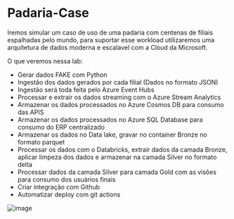 # Padaria-Case

Iremos simular um caso de uso de uma padaria com centenas de filiais espalhadas pelo mundo, para suportar esse workload utilizaremos uma arquitetura de dados moderna e escalavel com a Cloud da Microsoft.

O que veremos nessa lab:

- Gerar dados FAKE com Python
- Ingestão dos dados gerados por cada filial (Dados no formato JSON)
- Ingestão será toda feita pelo Azure Event Hubs
- Processar e extrair os dados streaming com o Azure Stream Analytics
- Armazenar os dados processados no Azure Cosmos DB para consumo das APIS
- Armazenar os dados processados no Azure SQL Database para consumo do ERP centralizado
- Armazenar os dados no Data lake, gravar no container Bronze no formato parquet
- Processar os dados com o Databricks, extrair dados da camada Bronze, aplicar limpeza dos dados e armazenar na camada Silver no formato delta
- Processar dados da camada Silver para camada Gold com as visões para consumo dos usuários finais
- Criar integração com Github
- Automatizar deploy com git actions

![image](https://user-images.githubusercontent.com/69867503/127775629-baccbd27-67cb-4a6c-a1bb-88c8c093079c.png)

